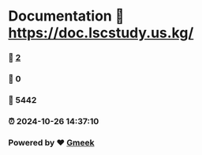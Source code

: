 # Documentation :link: https://doc.lscstudy.us.kg/ 
### :page_facing_up: [2](https://doc.lscstudy.us.kg//tag.html) 
### :speech_balloon: 0 
### :hibiscus: 5442 
### :alarm_clock: 2024-10-26 14:37:10 
### Powered by :heart: [Gmeek](https://github.com/Meekdai/Gmeek)
